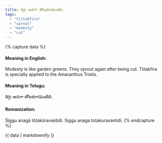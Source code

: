 ```yaml
---
title: శిగ్గు అనగా తోటకూరవంటిది.
tags:
  - "tlitakfira"
  - "sprout"
  - "modesty"
  - "cut"
---
```


{% capture data %}
#### Meaning in English:
Modesty is like garden greens.
They sprout again after being cut.
Tlitakfira is specially applied to the Amaranthus Tristis.

#### Meaning in Telugu:
శిగ్గు అనగా తోటకూరవంటిది.

#### Romanization:
Śiggu anagā tōṭakūravaṇṭidi.
Siggu anaga totakuravantidi.
{% endcapture %}

{{ data | markdownify }}

